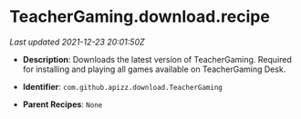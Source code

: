 # TeacherGaming.download.recipe

_Last updated 2021-12-23 20:01:50Z_

- **Description**: Downloads the latest version of TeacherGaming. Required for installing and playing all games available on TeacherGaming Desk.

- **Identifier**: `com.github.apizz.download.TeacherGaming`

- **Parent Recipes**: `None`
